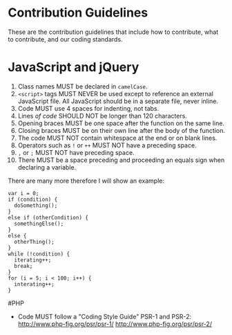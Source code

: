 # Contribution Guidelines
These are the contribution guidelines that include how to contribute, what to contribute, and our coding standards.
# JavaScript and jQuery
1. Class names MUST be declared in `camelCase`.
2. `<script>` tags MUST NEVER be used except to reference an external JavaScript file. All JavaScript should be in a separate file, never inline.
3. Code MUST use 4 spaces for indenting, not tabs.
4. Lines *of code* SHOULD NOT be longer than 120 characters.
5. Opening braces MUST be one space after the function on the same line.
6. Closing braces MUST be on their own line after the body of the function.
7. The code MUST NOT contain whitespace at the end or on blank lines.
8. Operators such as `!` or `++` MUST NOT have a preceding space.
9. `,` or `;` MUST NOT have preceding space.
10. There MUST be a space preceding and proceeding an equals sign when declaring a variable.

There are many more therefore I will show an example:
```
var i = 0;
if (condition) {
  doSomething();
}
else if (otherCondition) {
  somethingElse();
}
else {
  otherThing();
}
while (!condition) {
  iterating++;
  break;
}
for (i = 5; i < 100; i++) {
  interating++;
}
```

#PHP
- Code MUST follow a "Coding Style Guide" PSR-1 and PSR-2: 
      http://www.php-fig.org/psr/psr-1/
      http://www.php-fig.org/psr/psr-2/
